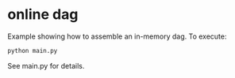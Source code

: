 # online dag

Example showing how to assemble an in-memory dag. To execute:


```sh
python main.py
```

See main.py for details.